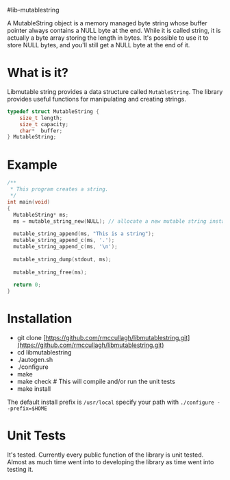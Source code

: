 #lib-mutablestring

A MutableString object is a memory managed byte string whose buffer pointer
always contains a NULL byte at the end. While it is called string, it
is actually a byte array storing the length in bytes. It's possible to use 
it to store NULL bytes, and you'll still get a NULL byte at the end of it.

# What is it?
Libmutable string provides a data structure called `MutableString`. The library provides useful functions for manipulating and creating strings.
```c
typedef struct MutableString {
    size_t length;
    size_t capacity;
    char*  buffer;
} MutableString;
```

# Example
```c
/**
 * This program creates a string.
 */
int main(void)
{
  MutableString* ms;
  ms = mutable_string_new(NULL); // allocate a new mutable string instance, but `buffer` isn't allocated yet.
  
  mutable_string_append(ms, "This is a string");
  mutable_string_append_c(ms, '.');
  mutable_string_append_c(ms, '\n');
  
  mutable_string_dump(stdout, ms);
  
  mutable_string_free(ms);
  
  return 0;
}
```

# Installation
* git clone [https://github.com/rmccullagh/libmutablestring.git](https://github.com/rmccullagh/libmutablestring.git)
* cd libmutablestring
* ./autogen.sh
* ./configure
* make
* make check # This will compile and/or run the unit tests
* make install

The default install prefix is `/usr/local` specify your path with `./configure --prefix=$HOME`

# Unit Tests
It's tested. Currently every public function of the library is unit tested. Almost as much time went into to developing the library as time went into testing it. 
